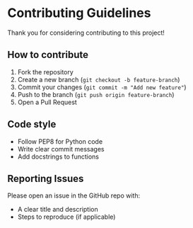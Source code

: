 # Contributing Guidelines

Thank you for considering contributing to this project!

## How to contribute
1. Fork the repository
2. Create a new branch (`git checkout -b feature-branch`)
3. Commit your changes (`git commit -m "Add new feature"`)
4. Push to the branch (`git push origin feature-branch`)
5. Open a Pull Request

## Code style
- Follow PEP8 for Python code
- Write clear commit messages
- Add docstrings to functions

## Reporting Issues
Please open an issue in the GitHub repo with:
- A clear title and description
- Steps to reproduce (if applicable)
